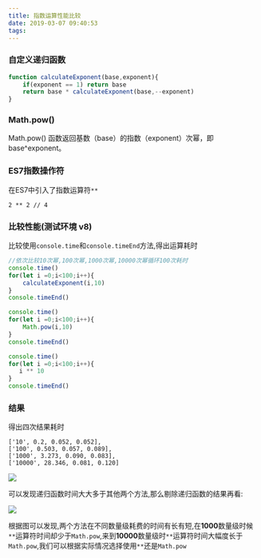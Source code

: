 ```yaml
---
title: 指数运算性能比较
date: 2019-03-07 09:40:53
tags:
---
```


### 自定义递归函数
```javaScript
function calculateExponent(base,exponent){
    if(exponent == 1) return base
    return base * calculateExponent(base,--exponent)
}
```

### Math.pow()
Math.pow() 函数返回基数（base）的指数（exponent）次幂，即 base^exponent。

### ES7指数操作符
在ES7中引入了指数运算符`**`
```
2 ** 2 // 4
```

### 比较性能(测试环境 v8)
比较使用`console.time`和`console.timeEnd`方法,得出运算耗时
```JavaScript
//依次比较10次幂,100次幂,1000次幂,10000次幂循环100次耗时
console.time()
for(let i =0;i<100;i++){
    calculateExponent(i,10)
}
console.timeEnd()

console.time()
for(let i =0;i<100;i++){
    Math.pow(i,10)
}
console.timeEnd()

console.time()
for(let i =0;i<100;i++){
   i ** 10
}
console.timeEnd()
```

### 结果
得出四次结果耗时
```
['10', 0.2, 0.052, 0.052],
['100', 0.503, 0.057, 0.089],
['1000', 3.273, 0.090, 0.083],
['10000', 28.346, 0.081, 0.120]
```
![](/blog/images/compare_result_1.png)

可以发现递归函数时间大大多于其他两个方法,那么剔除递归函数的结果再看:

![](/blog/images/compare_result_2.png)

根据图可以发现,两个方法在不同数量级耗费的时间有长有短,在**1000**数量级时候`**`运算符时间却少于`Math.pow`,来到**10000**数量级时`**`运算符时间大幅度长于`Math.pow`,我们可以根据实际情况选择使用`**`还是`Math.pow`
